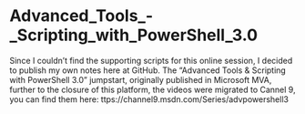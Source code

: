 # Advanced_Tools_-_Scripting_with_PowerShell_3.0
Since I couldn’t find the supporting scripts for this online session, I decided to publish my own notes here at GitHub.  The “Advanced Tools &amp; Scripting with PowerShell 3.0” jumpstart, originally published in Microsoft MVA, further to the closure of this platform, the videos were migrated to Cannel 9, you can find them here: ttps://channel9.msdn.com/Series/advpowershell3
